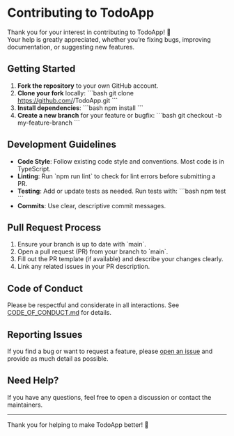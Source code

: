 # Contributing to TodoApp

Thank you for your interest in contributing to TodoApp! 🎉  
Your help is greatly appreciated, whether you’re fixing bugs, improving documentation, or suggesting new features.

## Getting Started

1. **Fork the repository** to your own GitHub account.
2. **Clone your fork** locally:
   \`\`\`bash
   git clone https://github.com/<your-username>/TodoApp.git
   \`\`\`
3. **Install dependencies**:
   \`\`\`bash
   npm install
   \`\`\`
4. **Create a new branch** for your feature or bugfix:
   \`\`\`bash
   git checkout -b my-feature-branch
   \`\`\`

## Development Guidelines

- **Code Style**: Follow existing code style and conventions. Most code is in TypeScript.
- **Linting**: Run \`npm run lint\` to check for lint errors before submitting a PR.
- **Testing**: Add or update tests as needed. Run tests with:
  \`\`\`bash
  npm test
  \`\`\`
- **Commits**: Use clear, descriptive commit messages.

## Pull Request Process

1. Ensure your branch is up to date with \`main\`.
2. Open a pull request (PR) from your branch to \`main\`.
3. Fill out the PR template (if available) and describe your changes clearly.
4. Link any related issues in your PR description.

## Code of Conduct

Please be respectful and considerate in all interactions. See [CODE_OF_CONDUCT.md](CODE_OF_CONDUCT.md) for details.

## Reporting Issues

If you find a bug or want to request a feature, please [open an issue](https://github.com/Abhi0049k/TodoApp/issues) and provide as much detail as possible.

## Need Help?

If you have any questions, feel free to open a discussion or contact the maintainers.

---

Thank you for helping to make TodoApp better! 🚀